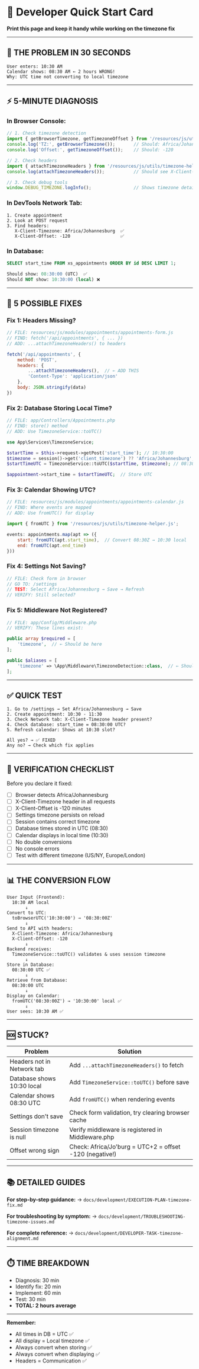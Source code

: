 # 🎯 Developer Quick Start Card

**Print this page and keep it handy while working on the timezone fix**

---

## 🚨 THE PROBLEM IN 30 SECONDS

```
User enters: 10:30 AM
Calendar shows: 08:30 AM ← 2 hours WRONG!
Why: UTC time not converting to local timezone
```

---

## ⚡ 5-MINUTE DIAGNOSIS

### In Browser Console:
```javascript
// 1. Check timezone detection
import { getBrowserTimezone, getTimezoneOffset } from '/resources/js/utils/timezone-helper.js';
console.log('TZ:', getBrowserTimezone());       // Should: Africa/Johannesburg
console.log('Offset:', getTimezoneOffset());    // Should: -120

// 2. Check headers
import { attachTimezoneHeaders } from '/resources/js/utils/timezone-helper.js';
console.log(attachTimezoneHeaders());           // Should see X-Client-Timezone

// 3. Check debug tools
window.DEBUG_TIMEZONE.logInfo();                // Shows timezone details
```

### In DevTools Network Tab:
```
1. Create appointment
2. Look at POST request
3. Find headers:
   X-Client-Timezone: Africa/Johannesburg  ✅
   X-Client-Offset: -120                   ✅
```

### In Database:
```sql
SELECT start_time FROM xs_appointments ORDER BY id DESC LIMIT 1;

Should show: 08:30:00 (UTC)  ✅
Should NOT show: 10:30:00 (local) ❌
```

---

## 🔧 5 POSSIBLE FIXES

### Fix 1: Headers Missing?
```javascript
// FILE: resources/js/modules/appointments/appointments-form.js
// FIND: fetch('/api/appointments', { ... })
// ADD: ...attachTimezoneHeaders() to headers

fetch('/api/appointments', {
    method: 'POST',
    headers: {
        ...attachTimezoneHeaders(),  // ← ADD THIS
        'Content-Type': 'application/json'
    },
    body: JSON.stringify(data)
})
```

### Fix 2: Database Storing Local Time?
```php
// FILE: app/Controllers/Appointments.php
// FIND: store() method
// ADD: Use TimezoneService::toUTC()

use App\Services\TimezoneService;

$startTime = $this->request->getPost('start_time'); // 10:30:00
$timezone = session()->get('client_timezone') ?? 'Africa/Johannesburg';
$startTimeUTC = TimezoneService::toUTC($startTime, $timezone); // 08:30:00

$appointment->start_time = $startTimeUTC;  // Store UTC
```

### Fix 3: Calendar Showing UTC?
```javascript
// FILE: resources/js/modules/appointments/appointments-calendar.js
// FIND: Where events are mapped
// ADD: Use fromUTC() for display

import { fromUTC } from '/resources/js/utils/timezone-helper.js';

events: appointments.map(apt => ({
    start: fromUTC(apt.start_time),  // Convert 08:30Z → 10:30 local
    end: fromUTC(apt.end_time)
}))
```

### Fix 4: Settings Not Saving?
```javascript
// FILE: Check form in browser
// GO TO: /settings
// TEST: Select Africa/Johannesburg → Save → Refresh
// VERIFY: Still selected?
```

### Fix 5: Middleware Not Registered?
```php
// FILE: app/Config/Middleware.php
// VERIFY: These lines exist:

public array $required = [
    'timezone',  // ← Should be here
];

public $aliases = [
    'timezone' => \App\Middleware\TimezoneDetection::class,  // ← Should exist
];
```

---

## ✅ QUICK TEST

```
1. Go to /settings → Set Africa/Johannesburg → Save
2. Create appointment: 10:30 - 11:30
3. Check Network tab: X-Client-Timezone header present?
4. Check database: start_time = 08:30:00 UTC?
5. Refresh calendar: Shows at 10:30 slot?

All yes? → ✅ FIXED
Any no? → Check which fix applies
```

---

## 🧪 VERIFICATION CHECKLIST

Before you declare it fixed:

- [ ] Browser detects Africa/Johannesburg
- [ ] X-Client-Timezone header in all requests
- [ ] X-Client-Offset is -120 minutes
- [ ] Settings timezone persists on reload
- [ ] Session contains correct timezone
- [ ] Database times stored in UTC (08:30)
- [ ] Calendar displays in local time (10:30)
- [ ] No double conversions
- [ ] No console errors
- [ ] Test with different timezone (US/NY, Europe/London)

---

## 📊 THE CONVERSION FLOW

```
User Input (Frontend):
  10:30 AM local
       ↓
Convert to UTC:
  toBrowserUTC('10:30:00') → '08:30:00Z'
       ↓
Send to API with headers:
  X-Client-Timezone: Africa/Johannesburg
  X-Client-Offset: -120
       ↓
Backend receives:
  TimezoneService::toUTC() validates & uses session timezone
       ↓
Store in Database:
  08:30:00 UTC ✅
       ↓
Retrieve from Database:
  08:30:00 UTC
       ↓
Display on Calendar:
  fromUTC('08:30:00Z') → '10:30:00' local ✅
       ↓
User sees: 10:30 AM ✅
```

---

## 🆘 STUCK?

| Problem | Solution |
|---------|----------|
| Headers not in Network tab | Add `...attachTimezoneHeaders()` to fetch |
| Database shows 10:30 local | Add `TimezoneService::toUTC()` before save |
| Calendar shows 08:30 UTC | Add `fromUTC()` when rendering events |
| Settings don't save | Check form validation, try clearing browser cache |
| Session timezone is null | Verify middleware is registered in Middleware.php |
| Offset wrong sign | Check: Africa/Jo'burg = UTC+2 = offset -120 (negative!) |

---

## 📚 DETAILED GUIDES

**For step-by-step guidance:**
→ `docs/development/EXECUTION-PLAN-timezone-fix.md`

**For troubleshooting by symptom:**
→ `docs/development/TROUBLESHOOTING-timezone-issues.md`

**For complete reference:**
→ `docs/development/DEVELOPER-TASK-timezone-alignment.md`

---

## ⏱️ TIME BREAKDOWN

- Diagnosis: 30 min
- Identify fix: 20 min
- Implement: 60 min
- Test: 30 min
- **TOTAL: 2 hours average**

---

**Remember:** 
- All times in DB = UTC ✅
- All display = Local timezone ✅
- Always convert when storing ✅
- Always convert when displaying ✅
- Headers = Communication ✅
